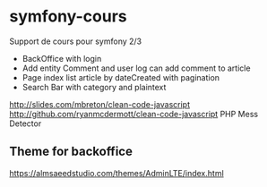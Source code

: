 # symfony-cours
Support de cours pour symfony 2/3

* BackOffice with login
* Add entity Comment and user log can add comment to article
* Page index list article by dateCreated with pagination
* Search Bar with category and plaintext

http://slides.com/mbreton/clean-code-javascript
http://github.com/ryanmcdermott/clean-code-javascript
PHP Mess Detector

## Theme for backoffice
https://almsaeedstudio.com/themes/AdminLTE/index.html
